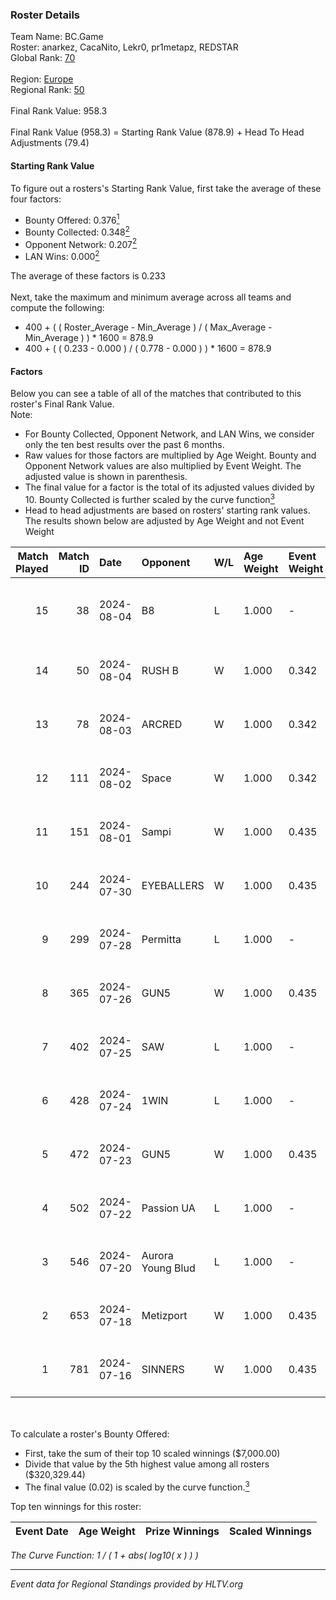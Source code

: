### Roster Details<br />
Team Name: BC.Game<br />
Roster: anarkez, CacaNito, Lekr0, pr1metapz, REDSTAR<br />
Global Rank: [70](../standings_global.md)<br />
<br />
Region: [Europe]( ../standings_europe.md)<br />
Regional Rank: [50]( ../standings_europe.md)<br />
<br />
Final Rank Value:  958.3<br />
<br />
Final Rank Value (958.3) = Starting Rank Value (878.9) + Head To Head Adjustments (79.4)<br />

#### Starting Rank Value<br />
To figure out a rosters's Starting Rank Value, first take the average of these four factors:<br />
- Bounty Offered: 0.376[<sup>1</sup>](#table2)
- Bounty Collected: 0.348[<sup>2</sup>](#table1)
- Opponent Network: 0.207[<sup>2</sup>](#table1)
- LAN Wins: 0.000[<sup>2</sup>](#table1)

The average of these factors is 0.233<br />
<br />
Next, take the maximum and minimum average across all teams and compute the following:<br />
- 400 + ( ( Roster_Average - Min_Average ) / ( Max_Average - Min_Average ) ) * 1600 = 878.9
- 400 + ( ( 0.233 - 0.000 ) / ( 0.778 - 0.000 ) ) * 1600 = 878.9


#### Factors<br />
Below you can see a table of all of the matches that contributed to this roster's Final Rank Value.<br />
Note:<br />

- For Bounty Collected, Opponent Network, and LAN Wins, we consider only the ten best results over the past 6 months.
- Raw values for those factors are multiplied by Age Weight. Bounty and Opponent Network values are also multiplied by Event Weight. The adjusted value is shown in parenthesis.
- The final value for a factor is the total of its adjusted values divided by 10. Bounty Collected is further scaled by the curve function[<sup>3</sup>](#curveFunction)
- Head to head adjustments are based on rosters' starting rank values. The results shown below are adjusted by Age Weight and not Event Weight
<span id="table1"></span><br />


| Match Played | Match ID | Date       | Opponent          | W/L | Age Weight | Event Weight | Bounty Collected | Opponent Network | LAN Wins  | H2H Adj. | Roster                                       |
| -: | -: | :- | :- | :- | :- | :- | :- | :- | :- | -: | :- |
|           15 |       38 | 2024-08-04 | B8                | L   | 1.000      | -            | -                | -                | -         |    -7.33 | anarkez, CacaNito, Lekr0, pr1metapz, REDSTAR |
|           14 |       50 | 2024-08-04 | RUSH B            | W   | 1.000      | 0.342        | 0.026 (0.009)    | 0.371 (0.127)    | 0 (0.000) |    15.61 | anarkez, CacaNito, joel, Lekr0, pr1metapz    |
|           13 |       78 | 2024-08-03 | ARCRED            | W   | 1.000      | 0.342        | 0.041 (0.014)    | 0.369 (0.126)    | 0 (0.000) |    17.37 | anarkez, CacaNito, joel, Lekr0, pr1metapz    |
|           12 |      111 | 2024-08-02 | Space             | W   | 1.000      | 0.342        | 0.006 (0.002)    | 0.429 (0.147)    | 0 (0.000) |    12.24 | anarkez, CacaNito, joel, Lekr0, pr1metapz    |
|           11 |      151 | 2024-08-01 | Sampi             | W   | 1.000      | 0.435        | 0.027 (0.012)    | 1.000 (0.435)    | 0 (0.000) |    14.18 | anarkez, CacaNito, joel, Lekr0, pr1metapz    |
|           10 |      244 | 2024-07-30 | EYEBALLERS        | W   | 1.000      | 0.435        | 0.005 (0.002)    | 0.488 (0.212)    | 0 (0.000) |    11.41 | anarkez, CacaNito, joel, Lekr0, pr1metapz    |
|            9 |      299 | 2024-07-28 | Permitta          | L   | 1.000      | -            | -                | -                | -         |   -14.93 | anarkez, CacaNito, joel, Lekr0, pr1metapz    |
|            8 |      365 | 2024-07-26 | GUN5              | W   | 1.000      | 0.435        | 0.072 (0.031)    | 0.550 (0.239)    | 0 (0.000) |    15.26 | anarkez, CacaNito, joel, Lekr0, pr1metapz    |
|            7 |      402 | 2024-07-25 | SAW               | L   | 1.000      | -            | -                | -                | -         |    -5.47 | anarkez, CacaNito, joel, Lekr0, pr1metapz    |
|            6 |      428 | 2024-07-24 | 1WIN              | L   | 1.000      | -            | -                | -                | -         |   -12.51 | anarkez, CacaNito, joel, Lekr0, pr1metapz    |
|            5 |      472 | 2024-07-23 | GUN5              | W   | 1.000      | 0.435        | 0.072 (0.031)    | 0.550 (0.239)    | 0 (0.000) |    16.56 | anarkez, CacaNito, joel, Lekr0, pr1metapz    |
|            4 |      502 | 2024-07-22 | Passion UA        | L   | 1.000      | -            | -                | -                | -         |    -6.99 | anarkez, CacaNito, joel, Lekr0, pr1metapz    |
|            3 |      546 | 2024-07-20 | Aurora Young Blud | L   | 1.000      | -            | -                | -                | -         |   -13.76 | anarkez, CacaNito, joel, Lekr0, pr1metapz    |
|            2 |      653 | 2024-07-18 | Metizport         | W   | 1.000      | 0.435        | 0.036 (0.016)    | 0.472 (0.205)    | 0 (0.000) |    18.19 | anarkez, CacaNito, joel, Lekr0, pr1metapz    |
|            1 |      781 | 2024-07-16 | SINNERS           | W   | 1.000      | 0.435        | 0.037 (0.016)    | 0.790 (0.343)    | 0 (0.000) |    19.57 | anarkez, CacaNito, joel, Lekr0, pr1metapz    |

<br />
<span id="table2"></span><br />
To calculate a roster's Bounty Offered:<br />

- First, take the sum of their top 10 scaled winnings ($7,000.00)
- Divide that value by the 5th highest value among all rosters ($320,329.44)
- The final value (0.02) is scaled by the curve function.[<sup>3</sup>](#curveFunction)

Top ten winnings for this roster:<br />

| Event Date | Age Weight | Prize Winnings | Scaled Winnings |
| :- | -: | :- | :- |


<span id="curveFunction"></span>_The Curve Function: 1 / ( 1 + abs( log10( x ) ) )_<br />

---
_Event data for Regional Standings provided by HLTV.org_<br />
